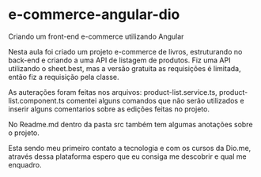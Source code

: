# e-commerce-angular-dio
Criando um front-end e-commerce utilizando Angular

Nesta aula foi criado um projeto e-commerce de livros, estruturando no back-end e criando a uma API de listagem de produtos.
Fiz uma API utilizando o sheet.best, mas a versão gratuita as requisições é limitada, então fiz a requisição pela classe.

As auterações foram feitas nos arquivos: product-list.service.ts, product-list.component.ts comentei alguns comandos que não serão utilizados e inserir alguns comentarios
sobre as edições feitas no projeto.

No Readme.md dentro da pasta src também tem algumas anotações sobre o projeto.

Esta sendo meu primeiro contato a tecnologia e com  os cursos da Dio.me, através dessa plataforma espero que eu consiga me descobrir e qual me enquadro.
